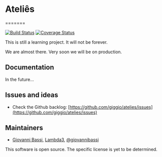 ﻿# Ateliês
=======

[![Build Status](https://travis-ci.org/giggio/atelies.png)](https://travis-ci.org/giggio/atelies)
[![Coverage Status](https://coveralls.io/repos/giggio/atelies/badge.png)](https://coveralls.io/r/giggio/atelies)

This is still a learning project. It will not be forever.

We are almost there. Very soon we will be on production.

## Documentation

In the future...

## Issues and ideas

* Check the Github backlog: [https://github.com/giggio/atelies/issues](https://github.com/giggio/atelies/issues)

## Maintainers

* [Giovanni Bassi](http://blog.lambda3.com.br/L3/giovannibassi/), [Lambda3](http://www.lambda3.com.br), [@giovannibassi](http://twitter.com/giovannibassi)

This software is open source. The specific license is yet to be determined.
